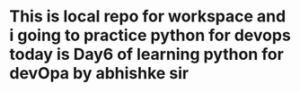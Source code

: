 # This is local repo for workspace and i  going to practice python for devops today is Day6 of learning python for devOpa by abhishke sir